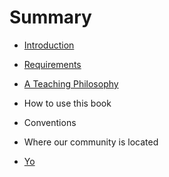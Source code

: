# Summary

* [Introduction](introduction.md)
 * [Requirements](requirements.md)
 * [A Teaching Philosophy](a-teaching-philosophy.md)
 * How to use this book
 * Conventions
 * Where our community is located 
 
* [Yo](introduction.md)


